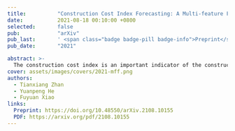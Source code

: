 ```yaml
---
title:          "Construction Cost Index Forecasting: A Multi-feature Fusion Approach"
date:           2021-08-18 00:10:00 +0800
selected:       false
pub:            "arXiv"
pub_last:       ' <span class="badge badge-pill badge-info">Preprint</span>'
pub_date:       "2021"

abstract: >-
  The construction cost index is an important indicator of the construction industry. Predicting CCI has important practical significance. This paper combines information fusion with machine learning, and proposes a multi-feature fusion (MFF) module for time series forecasting. The main contribution of MFF is to improve the prediction accuracy of CCI, and propose a feature fusion framework for time series. Compared with the convolution module, the MFF module is a module that extracts certain features. Experiments have proved that the combination of MFF module and multi-layer perceptron has a relatively good prediction effect. The MFF neural network model has high prediction accuracy and prediction efficiency, which is a study of continuous attention.
cover: assets/images/covers/2021-mff.png
authors:
  - Tianxiang Zhan
  - Yuanpeng He
  - Fuyuan Xiao
links:
  Preprint: https://doi.org/10.48550/arXiv.2108.10155
  PDF: https://arxiv.org/pdf/2108.10155
---
```

